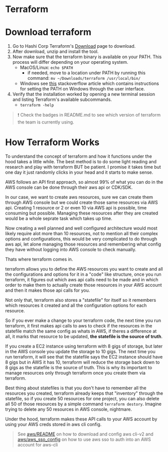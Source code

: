 # Terraform

# Download terraform
1. Go to Hashi Corp Terraform's [Download](https://developer.hashicorp.com/terraform/install?ajs_aid=471a3910-0768-4d3c-adc3-1f6663e53cf7&product_intent=terraform) page to download.
2. After download, unzip and install the tool. 
3. Now make sure that the terraform binary is available on your PATH. This process will differ depending on your operating system.
    - MacOS/Linux: `echo $PATH`
        - if needed, move to a location under PATH by running this command: `mv ~/Downloads/terraform /usr/local/bin/`
    - Windows see [this](https://stackoverflow.com/questions/1618280/where-can-i-set-path-to-make-exe-on-windows) stackoverflow article which contains instructions for setting the PATH on Windows through the user interface.
4. Verify that the installation worked by opening a new terminal session and listing Terraform's available subcommands.
    - `terraform -help`

> :heavy_exclamation_mark: Check the badges in README.md to see which version of terraform the team is currently using.

# How Terraform Works
To understand the concept of terraform and how it functions under the hood takes a little while. The best method is to do some light reading and research and play with terraform BUT be patient. I promise it takes time but one day it just randomly clicks in your head and it starts to make sense.
 
AWS follows an API first approach, so almost 99% of what you can do in the AWS console can be done through their aws api or CDK/SDK.
 
In our case, we want to create aws resources, sure we can create them through AWS console but we could create those same resources via AWS api. Creating 1 resource or 2 or even 10 via AWS api is possible, time consuming but possible. Managing these resources after they are created would be a whole seprate task which takes up time. 

Now creating a well planned and well configured architecture would most likely require alot more than 10 resources, not to mention all their complex options and configurations, this would be very complicated to do through aws api, let alone managing those resources and remembering what config they have without logging into AWS console to check manually.
 
Thats where terraform comes in. 

terraform allows you to define the AWS resources you want to create and all the configurations and options for it in a "code" like structure, once you run terraform, it figures out which aws api calls need to be made and in which order to make them to actually create those resources in your AWS account and then it makes those api calls for you.
 
Not only that, terraform also stores a "statefile" for itself so it remembers which resources it created and all the configuration options for each resource. 
 
So if you ever make a change to your terraform code, the next time you run terraform, it first makes api calls to aws to check if the resources in the statefile match the same config as whats in AWS, if theres a difference at all, it marks that resource to be updated, **the statefile is the source of truth**. 
 
If you create a EC2 instance using terraform with 8 gigs of storage, but later in the AWS console you update the storage to 10 gigs. The next time you run terraform, it will see that the statefile says the EC2 instance should have 8 gigs but in AWS it has 10, terraform will reduce the storage back down to 8 gigs as the statefile is the source of truth. This is why its important to manage resources only through terraform once you create them via terraform.
 
Best thing about statefiles is that you don't have to remember all the resources you created, terraform already keeps that "inventory" through the statefile, so if you create 50 resources for one project, you can also delete all 50 of those resources by a simple command `terraform destory`. Imagine trying to delete any 50 resources in AWS console, nightmare.
 
Under the hood, terraform makes these API calls to your AWS account by using your AWS creds stored in aws cli config.

> See [aws/README](../aws/) on how to download and config aws cli-v2 and [aws/aws_sso_config](../aws/aws_sso_config.md) on how to use aws sso to auth into an AWS account for aws-cli
